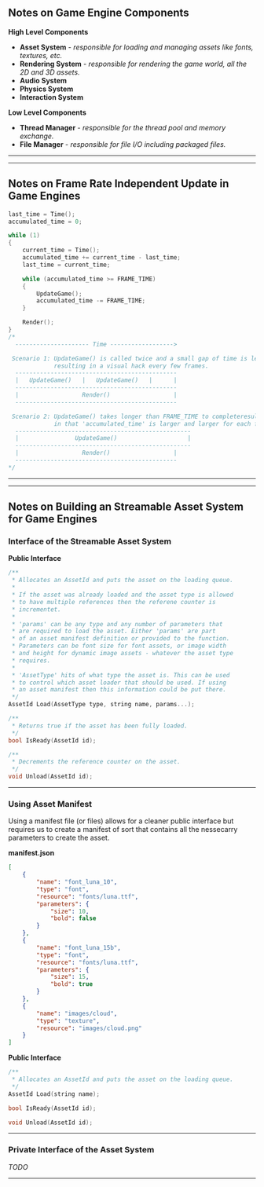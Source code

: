 ## Notes on Game Engine Components

**High Level Components**
* **Asset System** - _responsible for loading and managing assets like fonts, textures, etc._
* **Rendering System** - _responsible for rendering the game world, all the 2D and 3D assets._
* **Audio System**
* **Physics System**
* **Interaction System**


**Low Level Components**
* **Thread Manager** - _responsible for the thread pool and memory exchange._
* **File Manager** - _responsible for file I/O including packaged files._

---

---

## Notes on Frame Rate Independent Update in Game Engines

```c
last_time = Time();
accumulated_time = 0;

while (1)
{
	current_time = Time();
	accumulated_time += current_time - last_time;
	last_time = current_time;

	while (accumulated_time >= FRAME_TIME)
	{
		UpdateGame();
		accumulated_time -= FRAME_TIME;
	}

	Render();
}
/*
  --------------------- Time ------------------>

 Scenario 1: UpdateGame() is called twice and a small gap of time is left
             resulting in a visual hack every few frames.
  ----------------------------------------------
  |   UpdateGame()   |   UpdateGame()   |      |
  ----------------------------------------------
  |                  Render()                  |
  ----------------------------------------------

 Scenario 2: UpdateGame() takes longer than FRAME_TIME to completeresulting
	         in that 'accumulated_time' is larger and larger for each frame.
  --------------------------------------------------
  |                UpdateGame()                    |
  --------------------------------------------------
  |                  Render()                  |
  ----------------------------------------------
*/
```

---

---

## Notes on Building an Streamable Asset System for Game Engines

### Interface of the Streamable Asset System

**Public Interface**
```c
/**
 * Allocates an AssetId and puts the asset on the loading queue.
 *
 * If the asset was already loaded and the asset type is allowed
 * to have multiple references then the referene counter is 
 * incrementet.
 *
 * 'params' can be any type and any number of parameters that
 * are required to load the asset. Either 'params' are part
 * of an asset manifest definition or provided to the function.
 * Parameters can be font size for font assets, or image width
 * and height for dynamic image assets - whatever the asset type
 * requires.
 *
 * 'AssetType' hits of what type the asset is. This can be used
 * to control which asset loader that should be used. If using
 * an asset manifest then this information could be put there.
 */
AssetId Load(AssetType type, string name, params...);

/**
 * Returns true if the asset has been fully loaded.
 */
bool IsReady(AssetId id);

/**
 * Decrements the reference counter on the asset.
 */
void Unload(AssetId id);
```

---

### Using Asset Manifest

Using a manifest file (or files) allows for a cleaner public interface but requires us to create a manifest of sort that contains all the nessecarry parameters to create the asset.

**manifest.json**
```json
[
	{
		"name": "font_luna_10",
		"type": "font",
		"resource": "fonts/luna.ttf",
		"parameters": {
			"size": 10,
			"bold": false
		}
	},
	{
		"name": "font_luna_15b",
		"type": "font",
		"resource": "fonts/luna.ttf",
		"parameters": {
			"size": 15,
			"bold": true
		}
	},
	{
		"name": "images/cloud",
		"type": "texture",
		"resource": "images/cloud.png"
	}
]
```

**Public Interface**
```c
/**
 * Allocates an AssetId and puts the asset on the loading queue.
 */
AssetId Load(string name);

bool IsReady(AssetId id);

void Unload(AssetId id);
```

---

### Private Interface of the Asset System
_TODO_

---